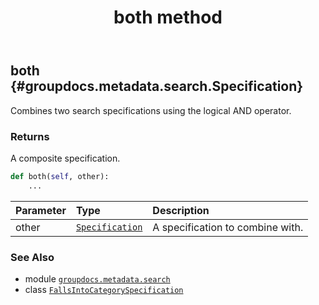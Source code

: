 ﻿---
title: both method
second_title: GroupDocs.Metadata for Python via .NET API References
description: 
type: docs
url: /python-net/groupdocs.metadata.search/fallsintocategoryspecification/both/
is_root: false
weight: 20
---

## both {#groupdocs.metadata.search.Specification}

Combines two search specifications using the logical AND operator.


### Returns 


A composite specification.


```python
def both(self, other):
    ...
```


| Parameter | Type | Description |
| :- | :- | :- |
| other | [`Specification`](/metadata/python-net/groupdocs.metadata.search/specification) | A specification to combine with. |



### See Also
* module [`groupdocs.metadata.search`](../../)
* class [`FallsIntoCategorySpecification`](/metadata/python-net/groupdocs.metadata.search/fallsintocategoryspecification)
